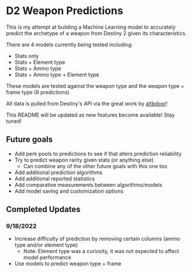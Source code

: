   # D2 Weapon Predictions
  
  This is my attempt at building a Machine Learning model to accurately predict the archetype of a weapon from Destiny 2 given its characteristics.

  There are 4 models currently being tested including:

  - Stats only
  - Stats + Element type
  - Stats + Ammo type
  - Stats + Ammo type + Element type

  These models are tested against the weapon type and the weapon type + frame type (8 predictions)

  All data is pulled from Destiny's API via the great work by [altbdoor](https://altbdoor.github.io/d2-api-human/)!
  
  This README will be updated as new features become available! Stay tuned!

  ## Future goals

  - Add perk pools to predictions to see if that alters prediction reliability
  - Try to predict weapon rarity given stats (or anything else)
    - Can combine any of the other future goals with this one too
  - Add additional prediction algorithms
  - Add additional reported statistics
  - Add comparative measurements between algorithms/models
  - Add model saving and customization options

  ## Completed Updates

  ### 9/18/2022

  - Increase difficulty of prediction by removing certain columns (ammo type and/or element type)
    - Note: Element type was a curiosity, it was not expected to affect model performance
  - Use models to predict weapon type + frame
